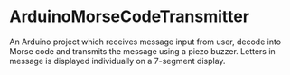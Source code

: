 # ArduinoMorseCodeTransmitter
An Arduino project which receives message input from user, decode into Morse code and transmits the message using a piezo buzzer.  Letters in message is displayed individually on a 7-segment display.  
